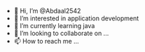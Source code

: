 - 👋 Hi, I’m @Abdaal2542
- 👀 I’m interested in application development
- 🌱 I’m currently learning java
- 💞️ I’m looking to collaborate on ...
- 📫 How to reach me ...

<!---
Abdaal2542/Abdaal2542 is a ✨ special ✨ repository because its `README.md` (this file) appears on your GitHub profile.
You can click the Preview link to take a look at your changes.
--->
